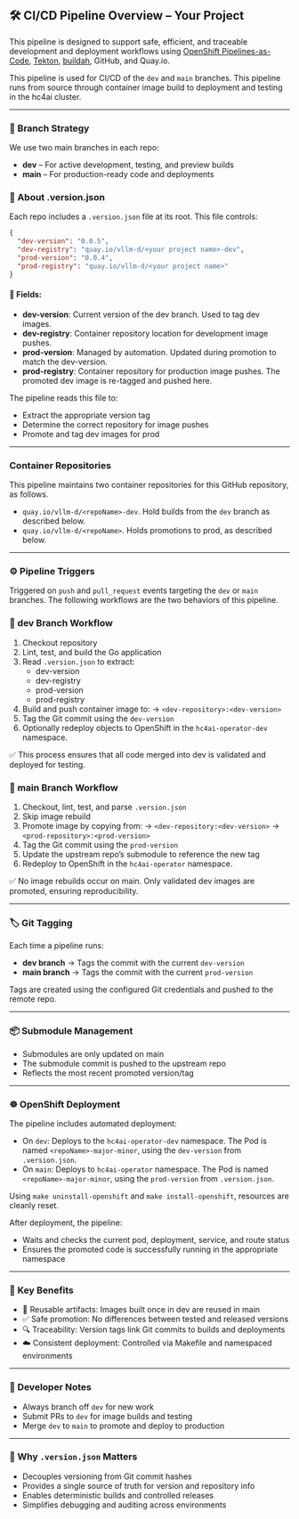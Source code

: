 ## 🛠️ CI/CD Pipeline Overview – Your Project

<!-- NOTE TO CONTRIBUTORS: every repo in the hc4ai organization is intended to have the same contents in this file. The origin is the copy in https://github.ibm.com/mspreitz/hc4ai-hello-neural/blob/dev/.tekton/README.md; submit PRs against that one -->

This pipeline is designed to support safe, efficient, and traceable development and deployment workflows using [OpenShift Pipelines-as-Code](https://pipelinesascode.com/), [Tekton](https://tekton.dev/), [buildah](https://buildah.io/), GitHub, and Quay.io.

This pipeline is used for CI/CD of the `dev` and `main` branches. This pipeline runs from source through container image build to deployment and testing in the hc4ai cluster.

---

### 🔀 Branch Strategy
We use two main branches in each repo:

- **dev** – For active development, testing, and preview builds
- **main** – For production-ready code and deployments

### 📄 About .version.json
Each repo includes a `.version.json` file at its root. This file controls:

```json
{
  "dev-version": "0.0.5",
  "dev-registry": "quay.io/vllm-d/<your project name>-dev",
  "prod-version": "0.0.4",
  "prod-registry": "quay.io/vllm-d/<your project name>"
}
```

#### 🔑 Fields:
- **dev-version**: Current version of the dev branch. Used to tag dev images.
- **dev-registry**: Container repository location for development image pushes.
- **prod-version**: Managed by automation. Updated during promotion to match the dev-version.
- **prod-registry**: Container repository for production image pushes. The promoted dev image is re-tagged and pushed here.

The pipeline reads this file to:
- Extract the appropriate version tag
- Determine the correct repository for image pushes
- Promote and tag dev images for prod

---

### Container Repositories

This pipeline maintains two container repositories for this GitHub repository, as follows.

- `quay.io/vllm-d/<repoName>-dev`. Hold builds from the `dev` branch as described below.
- `quay.io/vllm-d/<repoName>`. Holds promotions to prod, as described below.

---

### ⚙️ Pipeline Triggers
Triggered on `push` and `pull_request` events targeting the `dev` or `main` branches. The following workflows are the two behaviors of this pipeline.

### 🔧 dev Branch Workflow
1. Checkout repository
2. Lint, test, and build the Go application
3. Read `.version.json` to extract:
    - dev-version
    - dev-registry
    - prod-version
    - prod-registry
4. Build and push container image to:
   → `<dev-repository>:<dev-version>`
5. Tag the Git commit using the `dev-version`
6. Optionally redeploy objects to OpenShift in the `hc4ai-operator-dev` namespace.

✅ This process ensures that all code merged into dev is validated and deployed for testing.

### 🚀 main Branch Workflow
1. Checkout, lint, test, and parse `.version.json`
2. Skip image rebuild
3. Promote image by copying from:
   → `<dev-repository:<dev-version>` → `<prod-repository>:<prod-version>`
4. Tag the Git commit using the `prod-version`
5. Update the upstream repo’s submodule to reference the new tag
6. Redeploy to OpenShift in the `hc4ai-operator` namespace.

✅ No image rebuilds occur on main. Only validated dev images are promoted, ensuring reproducibility.

---

### 🏷️ Git Tagging
Each time a pipeline runs:
- **dev branch** → Tags the commit with the current `dev-version`
- **main branch** → Tags the commit with the current `prod-version`

Tags are created using the configured Git credentials and pushed to the remote repo.

---

### 📦 Submodule Management
- Submodules are only updated on main
- The submodule commit is pushed to the upstream repo
- Reflects the most recent promoted version/tag

---

### ☸️ OpenShift Deployment
The pipeline includes automated deployment:
- On `dev`: Deploys to the `hc4ai-operator-dev` namespace. The Pod is named `<repoName>-major-minor`, using the `dev-version` from `.version.json`.
- On `main`: Deploys to `hc4ai-operator` namespace. The Pod is named `<repoName>-major-minor`, using the `prod-version` from `.version.json`.

Using `make uninstall-openshift` and `make install-openshift`, resources are cleanly reset.

After deployment, the pipeline:
- Waits and checks the current pod, deployment, service, and route status
- Ensures the promoted code is successfully running in the appropriate namespace

---

### 🧠 Key Benefits
- 🔄 Reusable artifacts: Images built once in dev are reused in main
- ✅ Safe promotion: No differences between tested and released versions
- 🔍 Traceability: Version tags link Git commits to builds and deployments
- ☁️ Consistent deployment: Controlled via Makefile and namespaced environments

---

### 🧰 Developer Notes
- Always branch off `dev` for new work
- Submit PRs to `dev` for image builds and testing
- Merge `dev` to `main` to promote and deploy to production

---

### 🧠 Why `.version.json` Matters
- Decouples versioning from Git commit hashes
- Provides a single source of truth for version and repository info
- Enables deterministic builds and controlled releases
- Simplifies debugging and auditing across environments

